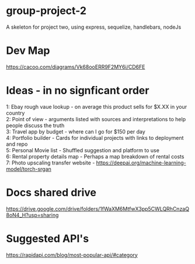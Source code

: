 # group-project-2
A skeleton for project two, using express, sequelize, handlebars, nodeJs

# Dev Map
https://cacoo.com/diagrams/Vk68ooERR9F2MY6i/CD6FE 

# Ideas - in no signficant order
1: Ebay rough vaue lookup - on average this product sells for $X.XX in your country  
2: Point of view - arguments listed with sources and interpretations to help people discuss the truth  
3: Travel app by budget - where can I go for $150 per day  
4: Portfolio builder - Cards for individual projects with links to deployment and repo  
5: Personal Movie list - Shuffled suggestion and platform to use  
6: Rental property details map - Perhaps a map breakdown of rental costs  
7: Photo upscaling transfer website - https://deepai.org/machine-learning-model/torch-srgan  

# Docs shared drive
https://drive.google.com/drive/folders/1fWaXM6MtfwX3pp5CWLQRhCnzaQ8oN4_H?usp=sharing 

# Suggested API's
https://rapidapi.com/blog/most-popular-api/#category
